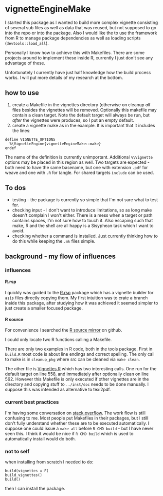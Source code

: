 # vignetteEngineMake

I started this package as I wanted to build more complex
vignette consisting of several sub files as well as data
that was reused, but not supposed to go into the repo or
into the package.  Also I would like the to use the
framework from R to manage package dependencies as well as
loading scripts (`devtools::load_all`).

Personally I know how to achieve this with Makefiles.  There
are some projects around to implement these inside R,
currently I just don't see any advantage of these.

Unfortunately I currently have just  half knowledge  how the
build process works.  I will put more details of my research
at the bottom.

## how to use

1. create a Makefile in the vignettes directory (otherwise
   on cleanup _all_ files besides the vignettes will be
   removed.  Optionally this makefile may contain a clean
   target.  Note the default target will always be run, but
   _after_ the vignettes were produces,  so I put an empty
   default.
2. create a vignette make as in the example.  It is
   important that it includes the lines:
```
define VIGNETTE_OPTIONS
  %\VignetteEngine{vignetteEngineMake::make}
endef
```

The name of the definition is currently unimportant.  Additional
`%\Vignette` options may be placed in this region as
well.  Two targets are expected - both need to have the
same basename, but one with extension `.pdf` for weave
and one with `.R` for tangle.  For shared targets
`include` can be used.


## To dos

- testing - the package is currently so simple that I'm not
    sure what to test for.
- checking input - I don't want to introduce limitations, so
    as long make doesn't complain I won't either.  There is
    a mess when a target or path contains spaces,  I'm not
    sure how to touch it.  Also escaping such that make, R and
    the shell are all happy is a Sisyphean task which I want
    to avoid.
- checking whether a command is installed.  Just currently
    thinking how to do this while keeping the `.mk` files
    simple.


## background - my flow of influences

### influences

#### R.rsp

I quickly was guided to the [R.rsp] package which has a
vignette builder for `asis` files directly copying them.  My
first intuition was to crate a branch inside this package,
after studying how it was achieved it seemed simpler to
just create a smaller focused package.

#### R source 

For convenience I searched the [R source mirror] on github.

I could only locate two R functions calling a Makefile.

There are only two examples in R code, both in the tools
package.  First in `build.R`  most code is about line
endings and correct spelling.  The only call to make is in
`cleanup_pkg` where src can be cleaned via `make clean`. 

The other file is [Vignettes.R] which has two interesting
calls.  One run for the default target on line 558, and
immediately after optionally clean on line 562.  However
this Makefile is only executed if other vignettes are in the
directory and copying stuff to `../inst/doc` needs to be
done manually.  I suppose this was intended as alternative
to texi2pdf.

### current best practices

I'm having some conversation on [stack overflow][sodiss].
The work flow is still confusing to me.  Most people put
Makefiles in their packages, but I still don't fully
understand whether these are to be executed automatically.
I suppose one could issue a `make all` before `R CMD build` - but I have never seen this.  I think it would be nice if `R CMD build` which is used to automatically install would do both.

### not to self

when installing from scratch I needed to do:

    build(vignettes = F)
    build_vignettes()
    build()

then I can install the package.

[R.rsp]:https://cran.r-project.org/web/packages/R.rsp/index.html
[sodiss]: https://stackoverflow.com/questions/46741739/how-to-use-makefiles-with-r-cmd-build
[Vignettes.R]: https://github.com/wch/r-source/blob/trunk/src/library/tools/R/Vignettes.R
[R source mirror]: https://github.com/wch/r-source
